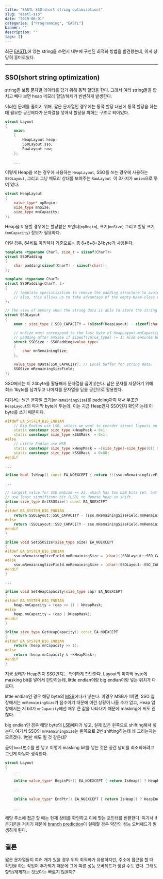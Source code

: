 ```yaml
---
title: "EASTL SSO(short string optimization)"
slug: "eastl-sso"
date: "2019-06-01"
categories: ["Programming", "EASTL"]
banner: ""
description: ""
tags: []
---
```


최근 [EASTL](https://github.com/electronicarts/EASTL)에 있는 string을 쓰면서 내부에 구현된 최적화 방법을 발견했는데, 이게 상당히 흥미로웠다.

-----

## SSO(short string optimization)

string은 보통 문자열 데이터를 담기 위해 동적 할당을 한다. 그래서 여러 string들을 합치고 빼다 보면 heap 메모리 할당/해제가 빈번하게 발생한다.

이러한 문제를 줄이기 위해, 짧은 문자열인 경우에는 동적 할당 대신에 동적 할당을 하는데 필요한 공간에다가 문자열을 넣어서 할당을 피하는 구조로 되어있다.

```cpp
struct Layout
{
    union
    {
        HeapLayout heap;
        SSOLayout sso;
        RawLayout raw;
    };
    
    ...
```

이렇게 Heap을 쓰는 경우에 사용하는 `HeapLayout`, SSO를 쓰는 경우에 사용하는 `SSOLayout`, 그리고 그냥 메모리 상태를 보여주는 `RawLayout `이 3가지가 `union`으로 묶여 있다.

```cpp
struct HeapLayout
{
    value_type* mpBegin;
    size_type mnSize;
    size_type mnCapacity;
};
```

Heap을 이용할 경우에는 할당받은 포인터(`mpBegin`), 크기(`mnSize`) 그리고 할당 크기(`mnCapacity`) 정보가 필요하다.

이럴 경우, 64비트 아키텍처 기준으로는 총 8+8+8=24byte가 사용된다.

```cpp
template <typename CharT, size_t = sizeof(CharT)>
struct SSOPadding
{
    char padding[sizeof(CharT) - sizeof(char)];
};

template <typename CharT>
struct SSOPadding<CharT, 1>
{
    // template specialization to remove the padding structure to avoid warnings on zero length arrays
    // also, this allows us to take advantage of the empty-base-class optimization.
};

// The view of memory when the string data is able to store the string data locally (without a heap allocation).
struct SSOLayout
{
    enum : size_type { SSO_CAPACITY = (sizeof(HeapLayout) - sizeof(char)) / sizeof(value_type) };

    // mnSize must correspond to the last byte of HeapLayout.mnCapacity, so we don't want the compiler to insert
    // padding after mnSize if sizeof(value_type) != 1; Also ensures both layouts are the same size.
    struct SSOSize : SSOPadding<value_type>
    {
        char mnRemainingSize;
    };

    value_type mData[SSO_CAPACITY]; // Local buffer for string data.
    SSOSize mRemainingSizeField;
};
```

SSO에서는 이 24byte를 활용해서 문자열을 집어넣는다. 남은 문자를 저장하기 위해 최소 1byte를 남겨두고 나머지를 문자열을 담을 공간으로 활용한다.

여기서는 남은 문자열 크기(`mnRemainingSize`)를 padding까지 해서 무조건 `HeapLayout`의 마지막 byte에 두는데, 이는 지금 Heap인지 SSO인지 확인하는데 이 byte를 쓰기 때문이다.

```cpp
#ifdef EA_SYSTEM_BIG_ENDIAN
    // Big Endian use LSB, unless we want to reorder struct layouts on endianness, Bit is set when we are in Heap
    static constexpr size_type kHeapMask = 0x1;
    static constexpr size_type kSSOMask  = 0x1;
#else
    // Little Endian use MSB
    static constexpr size_type kHeapMask = ~(size_type(~size_type(0)) >> 1);
    static constexpr size_type kSSOMask  = 0x80;
#endif

...

inline bool IsHeap() const EA_NOEXCEPT { return !!(sso.mRemainingSizeField.mnRemainingSize & kSSOMask); }

...

// Largest value for SSO.mnSize == 23, which has two LSB bits set, but on big-endian (BE)
// use least significant bit (LSB) to denote heap so shift.
inline size_type GetSSOSize() const EA_NOEXCEPT
{
#ifdef EA_SYSTEM_BIG_ENDIAN
    return SSOLayout::SSO_CAPACITY - (sso.mRemainingSizeField.mnRemainingSize >> 2);
#else
    return (SSOLayout::SSO_CAPACITY - sso.mRemainingSizeField.mnRemainingSize);
#endif
}

inline void SetSSOSize(size_type size) EA_NOEXCEPT
{
#ifdef EA_SYSTEM_BIG_ENDIAN
    sso.mRemainingSizeField.mnRemainingSize = (char)((SSOLayout::SSO_CAPACITY - size) << 2);
#else
    sso.mRemainingSizeField.mnRemainingSize = (char)(SSOLayout::SSO_CAPACITY - size);
#endif
}

...

inline void SetHeapCapacity(size_type cap) EA_NOEXCEPT
{
#ifdef EA_SYSTEM_BIG_ENDIAN
    heap.mnCapacity = (cap << 1) | kHeapMask;
#else
    heap.mnCapacity = (cap | kHeapMask);
#endif
}

inline size_type GetHeapCapacity() const EA_NOEXCEPT
{
#ifdef EA_SYSTEM_BIG_ENDIAN
    return (heap.mnCapacity >> 1);
#else
    return (heap.mnCapacity & ~kHeapMask);
#endif
}
```

지금 상태가 Heap인지 SSO인지는 특이하게 판단한다. Layout의 마지막 byte에 masking bit를 넣어서 판단하는데,  little endian이랑 big endian이랑 넣는 위치가 다르다. 

little endian인 경우 해당 byte의 [MSB](https://ko.wikipedia.org/wiki/최상위_비트)에다가 넣는다. 이경우 MSB가 1이면, SSO 입장에서는 `mnRemainingSize`가 음수이기 때문에 이런 상황이 나올 수가 없고, Heap 입장에서는 저 bit가 `mnCapacity`에선 매우 큰 값을 나타내기 때문에 masking에 써도 괜찮다.

big endian인 경우 해당 byte의 [LSB](https://ko.wikipedia.org/wiki/최하위_비트)에다가 넣고, 실제 값은 왼쪽으로 shifting해서 넣는다. 여기서 SSO의 `mnRemainingSize`는 왼쪽으로 2번 shifting하는데 왜 그러는지는 모르겠다. 1번만 해도 될 것 같은데?

굳이 `bool`변수를 안 넣고 이렇게 masking bit를 넣는 것은 공간 낭비를 최소화하려고 그런게 아닐까 생각한다.

```cpp
struct Layout
{
    ...
        
    inline value_type* BeginPtr() EA_NOEXCEPT { return IsHeap() ? HeapBeginPtr() : SSOBeginPtr(); }
    
    ...
        
    inline value_type* EndPtr() EA_NOEXCEPT { return IsHeap() ? HeapEndPtr() : SSOEndPtr(); }
    
    ...
```

해당 주소에 접근 할 때는 현재 상태를 확인하고 이에 맞는 포인터를 반환한다. 여기서 if 분기문을 거치기 때문에 [branch prediction](https://ko.wikipedia.org/wiki/분기_예측)이 실패할 경우 약간의 성능 오버헤드가 발생하게 된다.

## 결론

짧은 문자열들이 여러 개가 있을 경우 위의 최적화가 유용하지만, 주소에 접근을 할 때 확인을 하는 작업이 추가되기 때문에 그에 따른 성능 오버헤드가 생길 수도 있다. 그래도 할당/해제하는 것보다는 빠르지 않을까?
